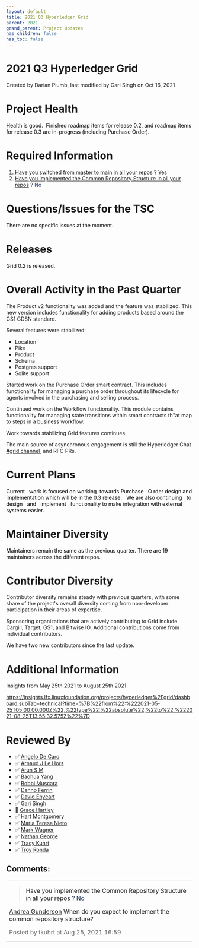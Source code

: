 ```yaml
---
layout: default
title: 2021 Q3 Hyperledger Grid
parent: 2021
grand_parent: Project Updates
has_children: false
has_toc: false
---
```


# 2021 Q3 Hyperledger Grid

Created by Darian Plumb, last modified by Gari Singh on Oct 16, 2021

# Project Health

<span class="TextRun SCXW169106498 BCX0" style="color: windowtext;text-decoration: none;"> <span class="NormalTextRun SCXW169106498 BCX0">Health is good. </span> <span class="NormalTextRun SCXW169106498 BCX0"> Finished roadmap items for
release 0.2, and roadmap items for release 0.3 are in-progress
(including Purchase Order). </span> </span> <span class="EOP SCXW169106498 BCX0" style="color: windowtext;">  </span>

# Required Information

1.  <span style="color: rgb(68,68,68);"> <a href="https://wiki.hyperledger.org/display/TSC/Projects+have+two+quarters+to+comply+with+common+repo+structure?focusedCommentId=41591637#comment-41591637" rel="nofollow">Have you switched from master to main in all your
repos</a> </span> <span style="letter-spacing: 0.0px;">? Yes </span>
2.  <span class="placeholder-inline-tasks" style="color: rgb(23,43,77);text-decoration: none;"> <span style="color: rgb(68,68,68);">
<a href="https://wiki.hyperledger.org/display/TSC/Common+Repo+structure" rel="nofollow">Have you implemented the Common Repository Structure in
all your repos</a> </span> </span> <span style="color: rgb(23,43,77);text-decoration: none;">? No </span>

# Questions/Issues for the TSC

<span class="TextRun SCXW232517875 BCX0" style="color: rgb(0,0,0);text-decoration: none;"> <span class="NormalTextRun SCXW232517875 BCX0">There are no specific issues at the moment. </span> </span> <span class="EOP SCXW232517875 BCX0" style="color: rgb(0,0,0);">  </span>

# Releases

<span class="TextRun SCXW35360809 BCX0" style="color: rgb(0,0,0);text-decoration: none;"> <span class="NormalTextRun SCXW35360809 BCX0">Grid 0.2 is released. </span></span>

# Overall Activity in the Past Quarter

The Product v2 functionality was added and the feature was stabilized.
This new version includes functionality for adding products based around
the GS1 GDSN standard.  

Several features were stabilized:  

-   Location  
-   Pike  
-   Product  
-   Schema  
-   Postgres support  
-   Sqlite support  

Started work on the Purchase Order smart contract. This includes
functionality for managing a purchase order throughout its lifecycle for
agents involved in the purchasing and selling process.  

Continued work on the Workflow functionality. This module contains
functionality for managing state transitions within smart contracts th"at map to steps in a business workflow.  

Work towards stabilizing Grid features continues.  

The main source of asynchronous engagement is still the Hyperledger
Chat  <a href="https://chat.hyperledger.org/channel/grid" class="external-link" rel="nofollow"><span>#grid channel </span></a>
 and RFC PRs.  

# Current Plans

<span class="TextRun SCXW186510513 BCX0" style="color: rgb(0,0,0);text-decoration: none;"> <span class="NormalTextRun SCXW186510513 BCX0">Current </span> <span class="NormalTextRun SCXW186510513 BCX0">   </span> <span class="NormalTextRun SCXW186510513 BCX0">work is focused on working </span> <span class="NormalTextRun SCXW186510513 BCX0">towards Purchase
  </span> <span class="NormalTextRun SCXW186510513 BCX0">O </span> <span class="NormalTextRun SCXW186510513 BCX0">rder design and implementation
which will be in the 0.3 release. </span> <span class="NormalTextRun SCXW186510513 BCX0">   We are also continuing  </span> <span class="NormalTextRun SCXW186510513 BCX0">to  </span> <span class="NormalTextRun SCXW186510513 BCX0">design </span> <span class="NormalTextRun SCXW186510513 BCX0">   and   </span> <span class="NormalTextRun SCXW186510513 BCX0">implement   </span> <span class="NormalTextRun SCXW186510513 BCX0">functionality to make
integration with external systems easier. </span> </span> <span class="EOP SCXW186510513 BCX0" style="color: rgb(0,0,0);">  </span>

# Maintainer Diversity

<span class="TextRun SCXW233584100 BCX0" style="color: windowtext;text-decoration: none;"> <span class="NormalTextRun SCXW233584100 BCX0">Maintainers remain the same as
the previous quarter. There are 19 maintainers across the different
repos. </span> </span> <span class="EOP SCXW233584100 BCX0" style="color: windowtext;">  </span>

# Contributor Diversity

Contributor diversity remains steady with previous quarters, with some
share of the project's overall diversity coming from non-developer
participation in their areas of expertise.  

Sponsoring organizations that are actively contributing to Grid include
Cargill, Target, GS1, and Bitwise IO. Additional contributions come from
individual contributors.  

We have two new contributors since the last update.  

# Additional Information

Insights from May 25th 2021 to August 25th 2021  

<a href="https://insights.lfx.linuxfoundation.org/projects/hyperledger%2Fgrid/dashboard;subTab=technical?time=%7B%22from%22:%222021-05-25T05:00:00.000Z%22,%22type%22:%22absolute%22,%22to%22:%222021-08-25T13:55:32.575Z%22%7D" class="external-link" rel="nofollow"><span>https://insights.lfx.linuxfoundation.org/projects/hyperledger%2Fgrid/dashboard;subTab=technical?time=%7B%22from%22:%222021-05-25T05:00:00.000Z%22,%22type%22:%22absolute%22,%22to%22:%222021-08-25T13:55:32.575Z%22%7D</span></a>  

# Reviewed By

-   ✅ <span class="placeholder-inline-tasks">
<a href="https://wiki.hyperledger.org/display/~angelo.decaro" class="confluence-userlink user-mention" data-username="angelo.decaro" data-linked-resource-id="16327529" data-linked-resource-version="1" data-linked-resource-type="userinfo" data-base-url="https://wiki.hyperledger.org">Angelo De Caro</a></span>
-   ✅ <span class="placeholder-inline-tasks">
<a href="https://wiki.hyperledger.org/display/~lehors" class="confluence-userlink user-mention" data-username="lehors" data-linked-resource-id="2394240" data-linked-resource-version="1" data-linked-resource-type="userinfo" data-base-url="https://wiki.hyperledger.org">Arnaud J Le Hors</a></span>
-   ✅ <span class="placeholder-inline-tasks">
<a href="https://wiki.hyperledger.org/display/~arsulegai" class="confluence-userlink user-mention" data-username="arsulegai" data-linked-resource-id="6427759" data-linked-resource-version="2" data-linked-resource-type="userinfo" data-base-url="https://wiki.hyperledger.org">Arun S M</a> </span>
-   ✅ <span class="placeholder-inline-tasks">
<a href="https://wiki.hyperledger.org/display/~baohua" class="confluence-userlink user-mention" data-username="baohua" data-linked-resource-id="2393082" data-linked-resource-version="2" data-linked-resource-type="userinfo" data-base-url="https://wiki.hyperledger.org">Baohua Yang</a> </span>
-   ✅ <span class="placeholder-inline-tasks">
<a href="https://wiki.hyperledger.org/display/~Bobbijn" class="confluence-userlink user-mention" data-username="Bobbijn" data-linked-resource-id="2393198" data-linked-resource-version="2" data-linked-resource-type="userinfo" data-base-url="https://wiki.hyperledger.org">Bobbi Muscara</a></span>
-   ✅ <span class="placeholder-inline-tasks">
<a href="https://wiki.hyperledger.org/display/~shemnon" class="confluence-userlink user-mention" data-username="shemnon" data-linked-resource-id="20022118" data-linked-resource-version="2" data-linked-resource-type="userinfo" data-base-url="https://wiki.hyperledger.org">Danno Ferrin</a></span>
-   ✅ <span class="placeholder-inline-tasks">
<a href="https://wiki.hyperledger.org/display/~denyeart" class="confluence-userlink user-mention" data-username="denyeart" data-linked-resource-id="2392864" data-linked-resource-version="1" data-linked-resource-type="userinfo" data-base-url="https://wiki.hyperledger.org">David Enyeart</a></span>
-   ✅ <span class="placeholder-inline-tasks">
<a href="https://wiki.hyperledger.org/display/~mastersingh24" class="confluence-userlink user-mention" data-username="mastersingh24" data-linked-resource-id="16321659" data-linked-resource-version="1" data-linked-resource-type="userinfo" data-base-url="https://wiki.hyperledger.org">Gari Singh</a> </span>
-   🔲 <span class="placeholder-inline-tasks">
<a href="https://wiki.hyperledger.org/display/~grace.hartley" class="confluence-userlink user-mention" data-username="grace.hartley" data-linked-resource-id="16324128" data-linked-resource-version="1" data-linked-resource-type="userinfo" data-base-url="https://wiki.hyperledger.org">Grace Hartley</a></span>
-   ✅ <span class="placeholder-inline-tasks">
<a href="https://wiki.hyperledger.org/display/~hartm" class="confluence-userlink user-mention" data-username="hartm" data-linked-resource-id="6422922" data-linked-resource-version="1" data-linked-resource-type="userinfo" data-base-url="https://wiki.hyperledger.org">Hart Montgomery</a></span>
-   ✅ <span class="placeholder-inline-tasks">
<a href="https://wiki.hyperledger.org/display/~mtng" class="confluence-userlink user-mention" data-username="mtng" data-linked-resource-id="24779370" data-linked-resource-version="1" data-linked-resource-type="userinfo" data-base-url="https://wiki.hyperledger.org">Maria Teresa Nieto</a></span>
-   ✅ <span class="placeholder-inline-tasks">
<a href="https://wiki.hyperledger.org/display/~mwagner" class="confluence-userlink user-mention" data-username="mwagner" data-linked-resource-id="5505170" data-linked-resource-version="1" data-linked-resource-type="userinfo" data-base-url="https://wiki.hyperledger.org">Mark Wagner</a> </span>
-   ✅ <span class="placeholder-inline-tasks">
<a href="https://wiki.hyperledger.org/display/~nage" class="confluence-userlink user-mention" data-username="nage" data-linked-resource-id="2393038" data-linked-resource-version="1" data-linked-resource-type="userinfo" data-base-url="https://wiki.hyperledger.org">Nathan George</a></span>
-   ✅ <span class="placeholder-inline-tasks">
<a href="https://wiki.hyperledger.org/display/~tkuhrt" class="confluence-userlink user-mention" data-username="tkuhrt" data-linked-resource-id="1180151" data-linked-resource-version="2" data-linked-resource-type="userinfo" data-base-url="https://wiki.hyperledger.org">Tracy Kuhrt</a> </span>
-   ✅ <span class="placeholder-inline-tasks">
<a href="https://wiki.hyperledger.org/display/~troyronda" class="confluence-userlink user-mention" data-username="troyronda" data-linked-resource-id="9110618" data-linked-resource-version="2" data-linked-resource-type="userinfo" data-base-url="https://wiki.hyperledger.org">Troy Ronda</a> </span>



## Comments:

<table data-border="0" width="100%">
<colgroup>
<col style="width: 100%" />
</colgroup>
<tbody>
<tr class="odd">
<td><span id="comment-56724035"></span>
<blockquote>
<p><span class="placeholder-inline-tasks" style="color: rgb(23,43,77);text-decoration: none;"> <span style="color: rgb(68,68,68);"> <a href="https://wiki.hyperledger.org/display/TSC/Common+Repo+structure" rel="nofollow" style="text-decoration: none;">Have you implemented the
Common Repository Structure in all your repos</a> </span> </span> <span style="color: rgb(23,43,77);text-decoration: none;">? No </span></p>
</blockquote>
<p><a href="https://wiki.hyperledger.org/display/~agunde" class="confluence-userlink user-mention" data-username="agunde" data-linked-resource-id="5505201" data-linked-resource-version="1" data-linked-resource-type="userinfo" data-base-url="https://wiki.hyperledger.org">Andrea Gunderson</a> When
do you expect to implement the common repository structure?</p>
<div class="smallfont" data-align="left" style="color: #666666; width: 98%; margin-bottom: 10px;">
 Posted by tkuhrt at Aug
25, 2021 16:59 </div ></td>
</tr>
</tbody>
</table>




